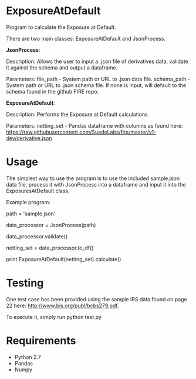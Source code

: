 # ExposureAtDefault
Program to calculate the Exposure at Default.

There are two main classes: ExposureAtDefault and JsonProcess. 

**JsonProcess**:

Description: Allows the user to input a .json file of derivatives data, validate it against the schema and output a dataframe.

Parameters: file_path - System path or URL to .json data file.
            schema_path - System path or URL to .json schema file. If none is input, will default to the schema found in the github FIRE repo.
            
**ExposureAtDefault**:

Description: Performs the Exposure at Default calculations

Parameters: netting_set - Pandas dataframe with columns as found here: https://raw.githubusercontent.com/SuadeLabs/fire/master/v1-dev/derivative.json

# Usage 

The simplest way to use the program is to use the included sample.json data file, process it with JsonProcess into a dataframe and input it into the ExposuresAtDefault class.

Example program: 

path = 'sample.json'

data_processor = JsonProcess(path)

data_processor.validate() 

netting_set = data_processor.to_df()

print ExposureAtDefault(netting_set).calculate()

# Testing 

One test case has been provided using the sample IRS data found on page 22 here: http://www.bis.org/publ/bcbs279.pdf.

To execute it, simply run python test.py

# Requirements

* Python 2.7
* Pandas
* Numpy 
